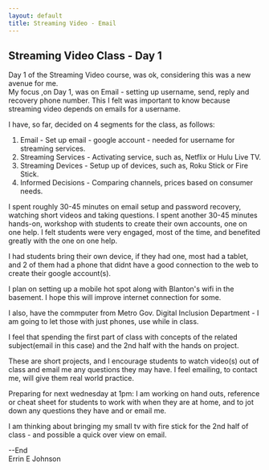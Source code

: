 ```yaml
---
layout: default 
title: Streaming Video - Email
---
```

## Streaming Video Class - Day 1

Day 1 of the Streaming Video course, was ok, considering this was a new avenue for me.  
My focus ,on Day 1, was on Email - setting up username, send, reply and recovery phone number.  This I felt was
important to know because streaming video depends on emails for a username.  

I have, so far, decided on 4 segments for the class, as follows: 

1. Email - Set up email - google account - needed for username for streaming services.
2. Streaming Services - Activating service, such as, Netflix or Hulu Live TV.
3. Streaming Devices - Setup up of devices, such as, Roku Stick or Fire Stick. 
4. Informed Decisions - Comparing channels, prices based on consumer needs. 

I spent roughly 30-45 minutes on email setup and password recovery, watching short videos and taking questions.
I spent another 30-45 minutes hands-on, workshop with students to create their own accounts, one on one help. 
I felt students were very engaged, most of the time, and benefited greatly with the one on one help.

I had  students bring their own device, if they had one, most had a tablet, and 2 of them had a phone that didnt have a good connection to the web to create their google account(s).

I plan on setting up a mobile hot spot along with Blanton's wifi in the basement.  I hope this will improve internet connection for some.  

I also, have the commputer from Metro Gov. Digital Inclusion Department - I am going to let those with just phones, use while in class. 

I feel that spending the first part of class with concepts of the related subject(email in this case) and the 2nd half with the hands on project.  

These are short projects, and I encourage students to watch video(s) out of class and email me any questions they may have.
I feel emailing, to contact me, will give them real world practice.

Preparing for next wednesday at 1pm:  I am working on hand outs, reference or cheat sheet for students to work with when they are at home, and to jot down any questions they have and or email me.  

I am thinking about bringing my small tv with fire stick for the 2nd half of class - and possible a quick over view on email. 

--End  
Errin E Johnson





